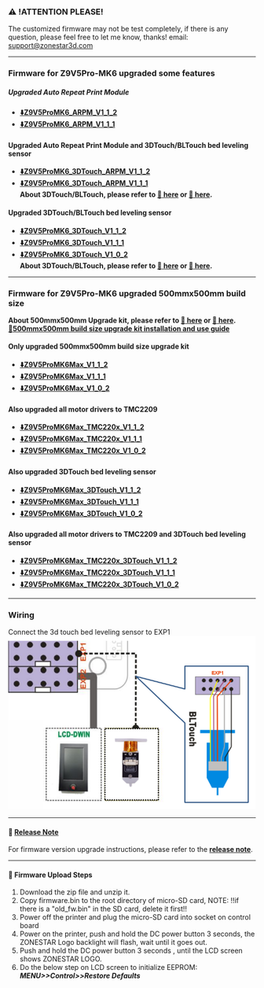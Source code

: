 ### :warning: !ATTENTION PLEASE!
The customized firmware may not be test completely, if there is any question, please feel free to let me know, thanks! email: support@zonestar3d.com

-----
### Firmware for Z9V5Pro-MK6 upgraded some features
##### Upgraded Auto Repeat Print Module
- **[:arrow_down:Z9V5ProMK6_ARPM_V1_1_2](./Z9V5ProMK6_ARPM_V1_1_2.zip)**    
- **[:arrow_down:Z9V5ProMK6_ARPM_V1_1_1](./Z9V5ProMK6_ARPM_V1_1_1.zip)**    

#### Upgraded Auto Repeat Print Module and 3DTouch/BLTouch bed leveling sensor
- **[:arrow_down:Z9V5ProMK6_3DTouch_ARPM_V1_1_2](./Z9V5ProMK6_3DTouch_ARPM_V1_1_2.zip)**  
- **[:arrow_down:Z9V5ProMK6_3DTouch_ARPM_V1_1_1](./Z9V5ProMK6_3DTouch_ARPM_V1_1_1.zip)**    
**About 3DTouch/BLTouch, please refer to [:gift: here][3DTouch_ALI] or [:gift: here][3DTouch_SPY].**   

#### Upgraded 3DTouch/BLTouch bed leveling sensor
- **[:arrow_down:Z9V5ProMK6_3DTouch_V1_1_2](./Z9V5ProMK6_3DTouch_V1_1_2.zip)**   
- **[:arrow_down:Z9V5ProMK6_3DTouch_V1_1_1](./Z9V5ProMK6_3DTouch_V1_1_1.zip)**   
- **[:arrow_down:Z9V5ProMK6_3DTouch_V1_0_2](./Z9V5ProMK6_3DTouch_V1_0_2.zip)**    
**About 3DTouch/BLTouch, please refer to [:gift: here][3DTouch_ALI] or [:gift: here][3DTouch_SPY].**   

-----
### Firmware for Z9V5Pro-MK6 upgraded 500mmx500mm build size
**About 500mmx500mm Upgrade kit, please refer to [:gift: here][UK_9V5_500_SPY] or [:gift: here][UK_9V5_500_ALI].**    
**[:book:500mmx500mm build size upgrade kit installation and use guide][GUIDE_500]**    

#### Only upgraded 500mmx500mm build size upgrade kit
- **[:arrow_down:Z9V5ProMK6Max_V1_1_2](./Z9V5ProMK6Max_V1_1_2.zip)** 
- **[:arrow_down:Z9V5ProMK6Max_V1_1_1](./Z9V5ProMK6Max_V1_1_1.zip)** 
- **[:arrow_down:Z9V5ProMK6Max_V1_0_2](./Z9V5ProMK6Max_V1_0_2.zip)** 

#### Also upgraded all motor drivers to TMC2209
- **[:arrow_down:Z9V5ProMK6Max_TMC220x_V1_1_2](./Z9V5ProMK6Max_TMC220x_V1_1_2.zip)** 
- **[:arrow_down:Z9V5ProMK6Max_TMC220x_V1_1_1](./Z9V5ProMK6Max_TMC220x_V1_1_1.zip)** 
- **[:arrow_down:Z9V5ProMK6Max_TMC220x_V1_0_2](./Z9V5ProMK6Max_TMC220x_V1_0_2.zip)** 

#### Also upgraded 3DTouch bed leveling sensor
- **[:arrow_down:Z9V5ProMK6Max_3DTouch_V1_1_2](./Z9V5ProMK6Max_3DTouch_V1_1_2.zip)** 
- **[:arrow_down:Z9V5ProMK6Max_3DTouch_V1_1_1](./Z9V5ProMK6Max_3DTouch_V1_1_1.zip)** 
- **[:arrow_down:Z9V5ProMK6Max_3DTouch_V1_0_2](./Z9V5ProMK6Max_3DTouch_V1_0_2.zip)** 

#### Also upgraded all motor drivers to TMC2209 and 3DTouch bed leveling sensor
- **[:arrow_down:Z9V5ProMK6Max_TMC220x_3DTouch_V1_1_2](./Z9V5ProMK6Max_TMC220x_3DTouch_V1_1_2.zip)** 
- **[:arrow_down:Z9V5ProMK6Max_TMC220x_3DTouch_V1_1_1](./Z9V5ProMK6Max_TMC220x_3DTouch_V1_1_1.zip)** 
- **[:arrow_down:Z9V5ProMK6Max_TMC220x_3DTouch_V1_0_2](./Z9V5ProMK6Max_TMC220x_3DTouch_V1_0_2.zip)** 

-----
### Wiring
Connect the 3d touch bed leveling sensor to EXP1  
![](Wiring_3DTouch.png)


----
#### :blue_book: [Release Note](../releasenote.md)   
For firmware version upgrade instructions, please refer to the [**release note**](../releasenote.md).

----
#### :wrench: Firmware Upload Steps 
1. Download the zip file and unzip it.
2. Copy firmware.bin to the root directory of micro-SD card, 
NOTE: !!if there is a "old_fw.bin" in the SD card, delete it first!!
3. Power off the printer and plug the micro-SD card into socket on control board
4. Power on the printer, push and hold the DC power button 3 seconds, the ZONESTAR Logo backlight will flash, wait until it goes out.
5. Push and hold the DC power button 3 seconds , until the LCD screen shows ZONESTAR LOGO.
6. Do the below step on LCD screen to initialize EEPROM: ***MENU>>Control>>Restore Defaults***


[3DTouch_ALI]: https://www.aliexpress.com/item/1005001464420529.html
[3DTouch_SPY]: https://www.zonestar3dshop.com/products/3d-touch-bltouch-bed-auto-leveling-sensor-for-3d-printers

[UK_9V5_500_ALI]: https://www.aliexpress.com/item/1005005625336328.html
[UK_9V5_500_SPY]: https://www.zonestar3dshop.com/products/zonestar-z9v5-500x500mm-large-printing-size-upgrade-kit-parts

[GUIDE_500]: https://github.com/ZONESTAR3D/Upgrade-kit-guide/tree/main/Z9V5_500x500
